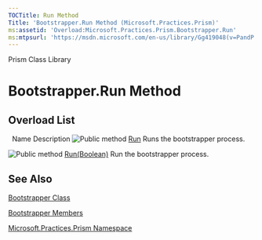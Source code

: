 ```yaml
---
TOCTitle: Run Method
Title: 'Bootstrapper.Run Method (Microsoft.Practices.Prism)'
ms:assetid: 'Overload:Microsoft.Practices.Prism.Bootstrapper.Run'
ms:mtpsurl: 'https://msdn.microsoft.com/en-us/library/Gg419048(v=PandP.50)'
---
```


Prism Class Library

# Bootstrapper.Run Method

## Overload List

<span id="overloadMembersTableToggle"></span>
 
Name
Description
![](https://msdn.microsoft.com/en-us/Gg419048.pubmethod(en-us,PandP.50).gif "Public method")
[Run](https://msdn.microsoft.com/en-us/library/gg405739(v=pandp.50))
Runs the bootstrapper process.

![](https://msdn.microsoft.com/en-us/Gg419048.pubmethod(en-us,PandP.50).gif "Public method")
[Run(Boolean)](https://msdn.microsoft.com/en-us/library/gg405740(v=pandp.50))
Run the bootstrapper process.

## See Also

<span id="seeAlsoToggle"></span>
[Bootstrapper Class](https://msdn.microsoft.com/en-us/library/microsoft.practices.prism.bootstrapper(v=pandp.50))

[Bootstrapper Members](https://msdn.microsoft.com/en-us/library/microsoft.practices.prism.bootstrapper_members(v=pandp.50))

[Microsoft.Practices.Prism Namespace](https://msdn.microsoft.com/en-us/library/microsoft.practices.prism(v=pandp.50))
